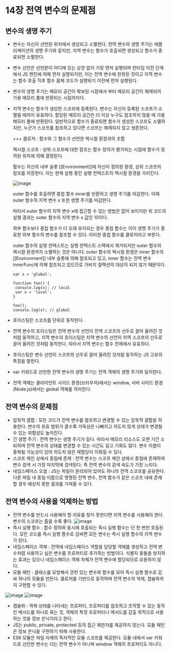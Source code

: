 14장 전역 변수의 문제점
========

변수의 생명 주기
---
- 변수는 자신이 선언된 위치에서 생성되고 소멸한다. 전역 변수의 생명 주기는 애플리케이션의 생명 주기와 같지만, 지역 변수는 함수가 호출되면 생성되고 함수가 종료되면 소멸한다.
- 변수 선언은 선언문이 어디에 있는 상관 없이 가장 먼저 실행되며 런타임 이전 단계에서 JS 엔진에 의해 먼저 실행되지만, 이는 전역 변수에 한정된 것이고 지역 변수는 함수 호출 직후 함수 몸체 코드가 실행되기 이전에 먼저 실행된다.
- 변수의 생명 주기는 메모리 공간이 확보된 시점에서 부터 메모리 공간이 해제되어 가용 메모리 풀에 반환되는 시점까지다.
- 지역 변수는 함수가 생성한 스코프에 등록된다. 변수는 자신이 등록된 스코프가 소멸될 때까지 유효하다. 할당된 메모리 공간은 더 이상 누구도 참조하지 않을 때 가용 메모리 풀에 반환된다. 일반적으로 함수가 종료되면 함수가 생성한 스코프도 소멸하지만, 누군가 스코프를 참조하고 있다면 스코프는 해제되지 않고 생존한다.

  +++
  클로저 : 함수와 그 함수가 선언한 렉시컬 환경과의 조합
  
  렉시컬 스코프 : 상위 스코프에 대한 팜조는 함수 정의가 평가되는 시점에 함수가 정의된 위치에 의해 결정된다.
  
  함수는 자신의 내부 슬롯 [[Environment]]에 자신이 정의된 환경, 상위 스코프의 참조를 저장한다. 이는 현재 실행 중인 실행 컨텍스트의 렉시컬 환경을 가리킨다.

  ![image](https://github.com/houony/Javascript-Deep-Dive-Study/assets/99787274/97045660-a122-4380-9607-572ff4623a4f)

  outer 함수를 호출하면 중첩 함수 inner를 반환하고 생명 주기를 마감한다. 이때 outer 함수의 지역 변수 x 또한 생명 주기를 마감한다.

  따라서 outer 함수의 지역 변수 x에 접근할 수 있는 방법은 없어 보이지만 위 코드의 실행 결과는 outer 함수의 지역 변수 x 값인 10이다.

  외부 함수보다 중첩 함수가 더 오래 유지되는 경우 중첩 함수는 이미 생명 주기가 종료한 외부 함수의 변수를 참조할 수 있다. 이러한 중첩 함수를 클로저라고 부른다.

  outer 함수의 실행 컨텍스트는 실행 컨텍스트 스택에서 제거되지만 outer 함수의 렉시컬 환경까지 소멸하는 것은 아니다. outer 함수의 렉시컬 환경은 inner 함수의 [[Environment]] 내부 슬롯에 의해 참조되고 있고, inner 함수는 전역 변수 innerFunc에 의해 참조되고 있으므로 가비지 컬렉션의 대상이 되지 않기 때문이다.


   ```
  var x = 'global';

  function foo() {
    console.log(x); // local
    var x = 'local';
  }

  foo();
  console.log(x); // global
  ```
- 호이스팅은 스코프를 단위로 동작한다.
- 전역 변수의 호이스팅은 전역 변수의 선언이 전역 스코프의 선두로 끌어 올려진 것처럼 동작하고, 지역 변수의 호이스팅은 지역 변수의 선언이 지역 스코프의 선두로 끌어 올려진 것처럼 동작한다. 따라서 지역 변수는 함수 전체에서 유효하다.
- 호이스팅은 변수 선언이 스코프의 선두로 끌어 올려진 것처럼 동작하는 JS 고유의 특징을 말한다.

- var 키워드로 선언한 전역 변수의 생명 주기는 전역 객체의 생명 주기와 일치한다.
- 전역 객체는 클라이언트 사이드 환경(브라우저)에서는 window, 서버 사이드 환경(Node.js)에서는 global 객체를 의미한다.

전역 변수의 문제점
---
- 암묵적 결합 : 모든 코드가 전역 변수를 참조하고 변경할 수 있는 암묵적 결합을 허용한다. 변수의 유효 범위가 클수록 가독성은 나빠지고 의도치 않게 상태가 변경될 수 있는 위험성도 높아진다.
- 긴 생명 주기 : 전역 변수는 생명 주기가 길다. 따라서 메모리 리소스도 오랜 기간 소비하며 전역 변수의 상태를 변경할 수 있는 시간도 길고 기회도 많다. 변수 이름이 중복될 가능성이 있어 의도치 않은 재할당이 이뤄질 수 있다.
- 스코프 체인 상에서 종점에 존재 : 전역 변수는 스코프 체인 상에서 종점에 존재하여 변수 검색 시 가장 마지막에 검색된다. 즉 전역 변수의 검색 속도가 가장 느리다.
- 네임스페이스 오염 : JS는 파일이 분리되어 있어도 하나의 전역 스코프를 공유한다. 다른 파일 내 동일 이름으로 명명된 전역 변수, 전역 함수가 같은 스코프 내에 존재할 경우 예상치 못한 결과를 가져올 수 있다.

전역 변수의 사용을 억제하는 방법
---
- 전역 변수를 반드시 사용해야 할 이유를 찾지 못한다면 지역 변수를 사용해야 한다. 변수의 스코프는 좁을 수록 좋다.
![image](https://github.com/houony/Javascript-Deep-Dive-Study/assets/99787274/26c9d789-776f-439a-a7b9-372311e7249a)
- 즉시 실행 함수 : 함수 정의와 동시에 호출되는 즉시 실행 함수는 단 한 번만 호출된다. 모든 코드를 즉시 실행 함수로 감싸면 모든 변수는 즉시 실행 함수의 지역 변수가 된다.
- 네임스페이스 객체 : 전역에 네임스페이스 역할을 담당할 객체를 생성하고 전역 변수처럼 사용하고 싶은 변수를 프로퍼티로 추가하는 방법이다. 식별자 충돌을 방지하는 효과는 있으나 네임스페이스 객체 자체가 전역 변수에 할당되므로 유용하지 않다.
- 모듈 패턴 : 클래스를 모방해서 관련 있는 변수와 함수를 모아 즉시 실행 함수로 감싸 하나의 모듈을 만든다. 클로저를 기반으로 동작하며 전역 변수의 억제, 캡슐화까지 구현할 수 있다.

![image](https://github.com/houony/Javascript-Deep-Dive-Study/assets/99787274/9f84a26b-9940-4f1f-aa60-c3bb7c2403c3)
![image](https://github.com/houony/Javascript-Deep-Dive-Study/assets/99787274/7fa2d280-a203-4acd-94f3-afc51b008d47)
  - 캡슐화 : 객체 상태를 나타내는 프로퍼티, 프로퍼티를 참조하고 조작할 수 있는 동작인 메서드를 하나로 묶는 것, 객체의 특정 프로퍼티나 메서드를 감출 목적으로 사용하는 것을 정보 은닉이라고 한다.
  - JS는 public, private, protected 등의 접근 제한자를 제공하지 않는다. 모듈 패턴은 정보 은닉을 구현하기 위해 사용한다.
- ES6 모듈은 파일 자체의 독자적인 모듈 스코프를 제공한다. 모듈 내에서 var 키워드로 선언한 변수는 더는 전역 변수가 아니며 window 객체의 프로퍼티도 아니다.
